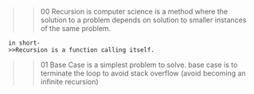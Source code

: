 >> 00 Recursion 
      is computer science is a method where the solution to a problem depends
      on solution to smaller instances of the same problem.

      in short-
      >>Recursion is a function calling itself.

>> 01 Base Case
      is a simplest problem to solve.
      base case is to terminate the loop to avoid stack overflow (avoid becoming an infinite recursion)

      
